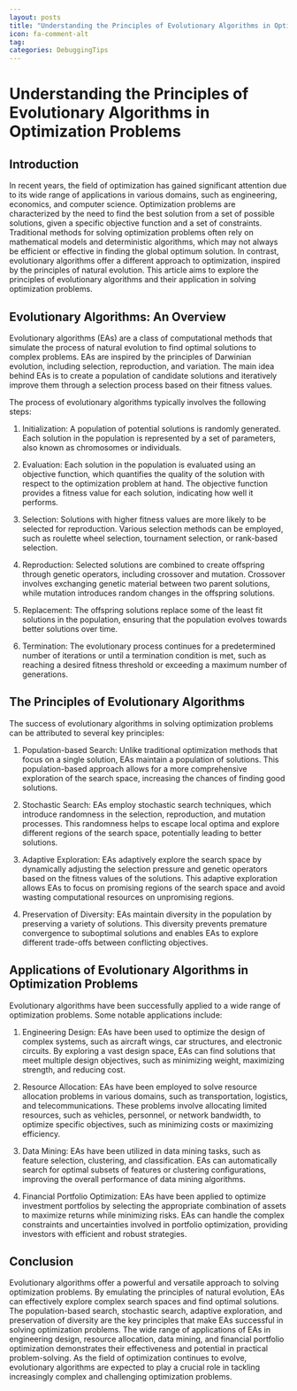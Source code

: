 ```yaml
---
layout: posts
title: "Understanding the Principles of Evolutionary Algorithms in Optimization Problems"
icon: fa-comment-alt
tag:      
categories: DebuggingTips
---
```



# Understanding the Principles of Evolutionary Algorithms in Optimization Problems

## Introduction

In recent years, the field of optimization has gained significant attention due to its wide range of applications in various domains, such as engineering, economics, and computer science. Optimization problems are characterized by the need to find the best solution from a set of possible solutions, given a specific objective function and a set of constraints. Traditional methods for solving optimization problems often rely on mathematical models and deterministic algorithms, which may not always be efficient or effective in finding the global optimum solution. In contrast, evolutionary algorithms offer a different approach to optimization, inspired by the principles of natural evolution. This article aims to explore the principles of evolutionary algorithms and their application in solving optimization problems.

## Evolutionary Algorithms: An Overview

Evolutionary algorithms (EAs) are a class of computational methods that simulate the process of natural evolution to find optimal solutions to complex problems. EAs are inspired by the principles of Darwinian evolution, including selection, reproduction, and variation. The main idea behind EAs is to create a population of candidate solutions and iteratively improve them through a selection process based on their fitness values.

The process of evolutionary algorithms typically involves the following steps:

1. Initialization: A population of potential solutions is randomly generated. Each solution in the population is represented by a set of parameters, also known as chromosomes or individuals.

2. Evaluation: Each solution in the population is evaluated using an objective function, which quantifies the quality of the solution with respect to the optimization problem at hand. The objective function provides a fitness value for each solution, indicating how well it performs.

3. Selection: Solutions with higher fitness values are more likely to be selected for reproduction. Various selection methods can be employed, such as roulette wheel selection, tournament selection, or rank-based selection.

4. Reproduction: Selected solutions are combined to create offspring through genetic operators, including crossover and mutation. Crossover involves exchanging genetic material between two parent solutions, while mutation introduces random changes in the offspring solutions.

5. Replacement: The offspring solutions replace some of the least fit solutions in the population, ensuring that the population evolves towards better solutions over time.

6. Termination: The evolutionary process continues for a predetermined number of iterations or until a termination condition is met, such as reaching a desired fitness threshold or exceeding a maximum number of generations.

## The Principles of Evolutionary Algorithms

The success of evolutionary algorithms in solving optimization problems can be attributed to several key principles:

1. Population-based Search: Unlike traditional optimization methods that focus on a single solution, EAs maintain a population of solutions. This population-based approach allows for a more comprehensive exploration of the search space, increasing the chances of finding good solutions.

2. Stochastic Search: EAs employ stochastic search techniques, which introduce randomness in the selection, reproduction, and mutation processes. This randomness helps to escape local optima and explore different regions of the search space, potentially leading to better solutions.

3. Adaptive Exploration: EAs adaptively explore the search space by dynamically adjusting the selection pressure and genetic operators based on the fitness values of the solutions. This adaptive exploration allows EAs to focus on promising regions of the search space and avoid wasting computational resources on unpromising regions.

4. Preservation of Diversity: EAs maintain diversity in the population by preserving a variety of solutions. This diversity prevents premature convergence to suboptimal solutions and enables EAs to explore different trade-offs between conflicting objectives.

## Applications of Evolutionary Algorithms in Optimization Problems

Evolutionary algorithms have been successfully applied to a wide range of optimization problems. Some notable applications include:

1. Engineering Design: EAs have been used to optimize the design of complex systems, such as aircraft wings, car structures, and electronic circuits. By exploring a vast design space, EAs can find solutions that meet multiple design objectives, such as minimizing weight, maximizing strength, and reducing cost.

2. Resource Allocation: EAs have been employed to solve resource allocation problems in various domains, such as transportation, logistics, and telecommunications. These problems involve allocating limited resources, such as vehicles, personnel, or network bandwidth, to optimize specific objectives, such as minimizing costs or maximizing efficiency.

3. Data Mining: EAs have been utilized in data mining tasks, such as feature selection, clustering, and classification. EAs can automatically search for optimal subsets of features or clustering configurations, improving the overall performance of data mining algorithms.

4. Financial Portfolio Optimization: EAs have been applied to optimize investment portfolios by selecting the appropriate combination of assets to maximize returns while minimizing risks. EAs can handle the complex constraints and uncertainties involved in portfolio optimization, providing investors with efficient and robust strategies.

## Conclusion

Evolutionary algorithms offer a powerful and versatile approach to solving optimization problems. By emulating the principles of natural evolution, EAs can effectively explore complex search spaces and find optimal solutions. The population-based search, stochastic search, adaptive exploration, and preservation of diversity are the key principles that make EAs successful in solving optimization problems. The wide range of applications of EAs in engineering design, resource allocation, data mining, and financial portfolio optimization demonstrates their effectiveness and potential in practical problem-solving. As the field of optimization continues to evolve, evolutionary algorithms are expected to play a crucial role in tackling increasingly complex and challenging optimization problems.